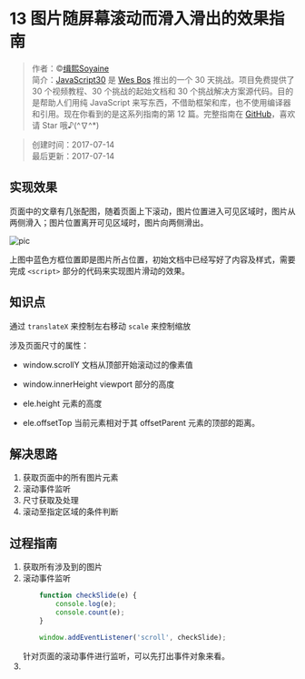 # 13 图片随屏幕滚动而滑入滑出的效果指南

> 作者：©[缉熙Soyaine](https://github.com/soyaine)  
> 简介：[JavaScript30](https://javascript30.com) 是 [Wes Bos](https://github.com/wesbos) 推出的一个 30 天挑战。项目免费提供了 30 个视频教程、30 个挑战的起始文档和 30 个挑战解决方案源代码。目的是帮助人们用纯 JavaScript 来写东西，不借助框架和库，也不使用编译器和引用。现在你看到的是这系列指南的第 12 篇。完整指南在 [GitHub](https://github.com/soyaine/JavaScript30)，喜欢请 Star 哦♪(^∇^*)

> 创建时间：2017-07-14    
最后更新：2017-07-14

## 实现效果

页面中的文章有几张配图，随着页面上下滚动，图片位置进入可见区域时，图片从两侧滑入；图片位置离开可见区域时，图片向两侧滑出。

![pic](https://cl.ly/2c2R0q2L040c/Image%202017-07-14%20at%2010.35.43%20%E4%B8%8A%E5%8D%88.png)

上图中蓝色方框位置即是图片所占位置，初始文档中已经写好了内容及样式，需要完成 `<script>` 部分的代码来实现图片滑动的效果。

## 知识点

通过 `translateX` 来控制左右移动
`scale` 来控制缩放

涉及页面尺寸的属性：

- window.scrollY 文档从顶部开始滚动过的像素值
- window.innerHeight viewport 部分的高度


- ele.height 元素的高度
- ele.offsetTop 当前元素相对于其 offsetParent 元素的顶部的距离。

## 解决思路

1. 获取页面中的所有图片元素
2. 滚动事件监听
3. 尺寸获取及处理
4. 滚动至指定区域的条件判断

## 过程指南

1. 获取所有涉及到的图片
2. 滚动事件监听
    ```js
        function checkSlide(e) {
            console.log(e);
            console.count(e);
        }

        window.addEventListener('scroll', checkSlide);
    ```
    针对页面的滚动事件进行监听，可以先打出事件对象来看。
3. 